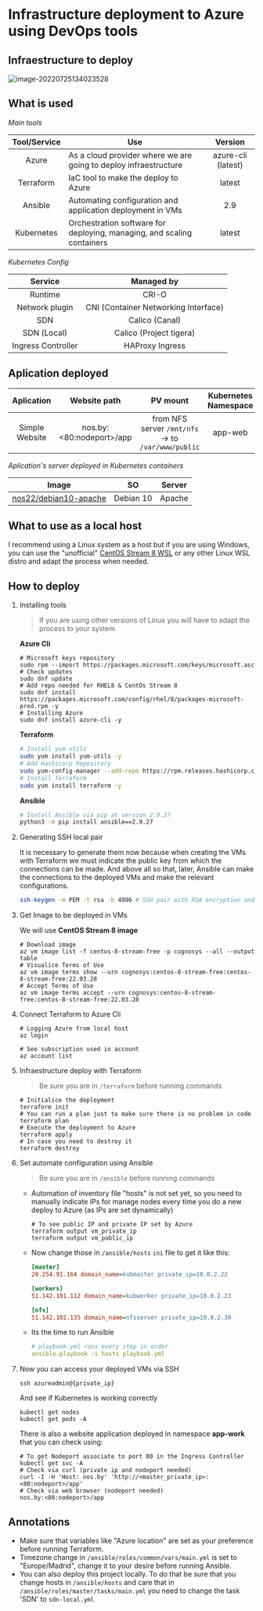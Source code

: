 # Infrastructure deployment to Azure using DevOps tools

## Infraestructure to deploy

![image-20220725134023528](https://i.imgur.com/O2FgGQ2.png)

## What is used

*Main tools*

| Tool/Service | Use                                                          |      Version       |
| :----------: | ------------------------------------------------------------ | :----------------: |
|    Azure     | As a cloud provider where we are going to deploy infraestructure | azure-cli (latest) |
|  Terraform   | IaC tool to make the deploy to Azure                         |       latest       |
|   Ansible    | Automating configuration and application deployment in VMs   |        2.9         |
|  Kubernetes  | Orchestration software for deploying, managing, and scaling containers |       latest       |

*Kubernetes Config*

|      Service       |              Managed by              |
| :----------------: | :----------------------------------: |
|      Runtime       |                CRI-O                 |
|   Network plugin   | CNI (Container Networking Interface) |
|        SDN         |            Calico (Canal)            |
|    SDN (Local)     |       Calico (Project tigera)        |
| Ingress Controller |           HAProxy Ingress            |



## Aplication deployed

|   Aplication   |       Website path       |                      PV mount                      | Kubernetes Namespace |
| :------------: | :----------------------: | :------------------------------------------------: | :------------------: |
| Simple Website | nos.by:<80:nodeport>/app | from NFS server `/mnt/nfs` -> to `/var/www/public` |       app-web        |

*Aplication's server deployed in Kubernetes containers*

| Image                                                        | SO        | Server |
| ------------------------------------------------------------ | --------- | ------ |
| [nos22/debian10-apache](https://hub.docker.com/r/nos22/debian10-apache) | Debian 10 | Apache |



## What to use as a local host

I recommend using a Linux system as a host but if you are using Windows, you can use the "unofficial" [CentOS Stream 8 WSL](https://github.com/mishamosher/CentOS-WSL) or any other Linux WSL distro and adapt the process when needed. 



## How to deploy

1. Installing tools

	> If you are using other versions of Linux you will have to adapt the process to your system

	**Azure Cli**

	```shell
	# Microsoft keys repository
	sudo rpm --import https://packages.microsoft.com/keys/microsoft.asc
	# Check updates
	sudo dnf update
	# Add repo needed for RHEL8 & CentOs Stream 8
	sudo dnf install https://packages.microsoft.com/config/rhel/8/packages-microsoft-prod.rpm -y 
	# Installing Azure
	sudo dnf install azure-cli -y 
	```

	**Terraform**

	```sh
	# Install yum utils
	sudo yum install yum-utils -y
	# Add Hashicorp Repository
	sudo yum-config-manager --add-repo https://rpm.releases.hashicorp.com/RHEL/hashicorp.repo
	# Install Terraform
	sudo yum install terraform -y
	```

	**Ansible**

	```sh
	# Install Ansible via pip at version 2.9.27
	python3 -m pip install ansible==2.9.27
	```

	

2. Generating SSH local pair

	It is necessary to generate them now because when creating the VMs with Terraform we must indicate the public key from which the connections can be made. And above all so that, later, Ansible can make the connections to the deployed VMs and make the relevant configurations.

	```sh
	ssh-keygen -m PEM -t rsa -b 4096 # SSH pair with RSA encryption and 4096 bit length
	```

	

3. Get Image to be deployed in VMs

	We will use **CentOS Stream 8 image**

	```shell
	# Download image
	az vm image list -f centos-8-stream-free -p cognosys --all --output table 
	# Visualice Terms of Use
	az vm image terms show --urn cognosys:centos-8-stream-free:centos-8-stream-free:22.03.28 
	# Accept Terms of Use
	az vm image terms accept --urn cognosys:centos-8-stream-free:centos-8-stream-free:22.03.28  
	```

	

4. Connect Terraform to Azure Cli

	```shell
	# Logging Azure from local host
	az login 
	
	# See subscription used in account
	az account list 
	```

	

5. Infraestructure deploy with Terraform

	> Be sure you are in `/terraform` before running commands

	```shell
	# Initialice the deployment
	terraform init
	# You can run a plan just to make sure there is no problem in code
	terraform plan
	# Execute the deployment to Azure
	terraform apply
	# In case you need to destroy it
	terraform destroy
	```

6. Set automate configuration using Ansible

	> Be sure you are in `/ansible` before running commands

	- Automation of inventory file "hosts" is not set yet, so you need to manually indicate IPs for manage nodes every time you do a new deploy to Azure (as IPs are set dynamically)

		```shell
		# To see public IP and private IP set by Azure 
		terraform output vm_private_ip
		terraform output vm_public_ip
		```

	- Now change those in `/ansible/hosts` `ini` file to get it like this:

		```ini
		[master]
		20.254.91.164 domain_name=kubmaster private_ip=10.0.2.22
		
		[workers]
		51.142.101.112 domain_name=kubworker private_ip=10.0.2.23
		
		[nfs]
		51.142.102.135 domain_name=nfsserver private_ip=10.0.2.30
		```

	- Its the time to run Ansible

		```yaml
		# playbook.yml runs every step in order
		ansible-playbook -i hosts playbook.yml
		```

7. Now you can access your deployed VMs via SSH

	```shell
	ssh azureadmin@{private_ip}
	```

	And see if Kubernetes is working correctly

	```shell
	kubectl get nodes
	kubectl get pods -A
	```

	There is also a website application deployed in namespace **app-work** that you can check using:

	```shell
	# To get Nodeport associate to port 80 in the Ingress Controller
	kubectl get svc -A 
	# Check via curl (private ip and nodeport needed)
	curl -I -H 'Host: nos.by' 'http://<master_private_ip>:<80:nodeport>/app'
	# Check via web browser (nodeport needed)
	nos.by:<80:nodeport>/app
	```

	



## Annotations

- Make sure that variables like "Azure location" are set as your preference before running Terraform.
- Timezone change in `/ansible/roles/common/vars/main.yml` is set to "Europe/Madrid", change it to your desire before running Ansible.
- You can also deploy this project locally. To do that be sure that you change hosts in `/ansible/hosts` and care that in `/ansible/roles/master/tasks/main.yml` you need to change the task 'SDN' to `sdn-local.yml`

